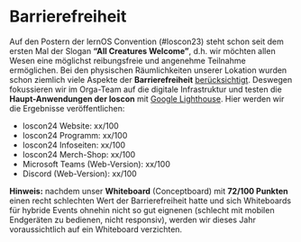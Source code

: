 # Barrierefreiheit

Auf den Postern der lernOS Convention (#loscon23) steht schon seit dem ersten Mal der Slogan **“All Creatures Welcome”**, d.h. wir möchten allen Wesen eine möglichst reibungsfreie und angenehme Teilnahme ermöglichen. Bei den physischen Räumlichkeiten unserer Lokation wurden schon ziemlich viele Aspekte der **Barrierefreiheit** [berücksichtigt](https://www.reisen-fuer-alle.de/jugendherberge_nuernberg_249.html?action=detail&item_id=407). Deswegen fokussieren wir im Orga-Team auf die digitale Infrastruktur und testen die **Haupt-Anwendungen der loscon** mit [Google Lighthouse](https://chrome.google.com/webstore/detail/lighthouse/blipmdconlkpinefehnmjammfjpmpbjk?hl=de). Hier werden wir die Ergebnisse veröffentlichen:

- loscon24 Website: xx/100
- loscon24 Programm: xx/100
- loscon24 Infoseiten: xx/100
- loscon24 Merch-Shop: xx/100
- Microsoft Teams (Web-Version): xx/100
- Discord (Web-Version): xx/100

**Hinweis:** nachdem unser **Whiteboard** (Conceptboard) mit **72/100 Punkten** einen recht schlechten Wert der Barrierefreiheit hatte und sich Whiteboards für hybride Events ohnehin nicht so gut eignenen (schlecht mit mobilen Endgeräten zu bedienen, nicht responsiv), werden wir dieses Jahr voraussichtlich auf ein Whiteboard verzichten.